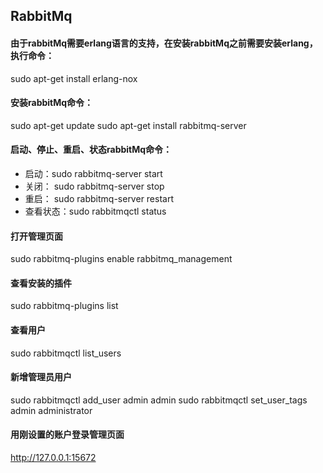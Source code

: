 ## RabbitMq
#### 由于rabbitMq需要erlang语言的支持，在安装rabbitMq之前需要安装erlang，执行命令：
 sudo apt-get install erlang-nox
#### 安装rabbitMq命令：
 sudo apt-get update
 sudo apt-get install rabbitmq-server
#### 启动、停止、重启、状态rabbitMq命令：
- 启动：sudo rabbitmq-server start
- 关闭： sudo rabbitmq-server stop
- 重启： sudo rabbitmq-server restart
- 查看状态：sudo rabbitmqctl status

#### 打开管理页面 
sudo rabbitmq-plugins enable rabbitmq_management
#### 查看安装的插件 
sudo rabbitmq-plugins list
#### 查看用户 
sudo rabbitmqctl list_users
#### 新增管理员用户 
sudo rabbitmqctl add_user admin admin 
sudo rabbitmqctl set_user_tags admin administrator 
#### 用刚设置的账户登录管理页面 
http://127.0.0.1:15672
